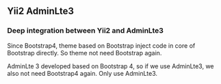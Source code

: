 ## Yii2 AdminLte3
### Deep integration between Yii2 and AdminLte3

Since Bootstrap4, theme based on Bootstrap inject code in core of Bootstrap directly.
So theme not need Bootstrap again.

AdminLte 3 developed based on Bootstrap 4, so if we use AdminLte3, we also not need Bootstrap4 again.
Only use AdminLte3.

<!--

**Here are some ideas to get you started:**

🙋‍♀️ A short introduction - what is your organization all about?
🌈 Contribution guidelines - how can the community get involved?
👩‍💻 Useful resources - where can the community find your docs? Is there anything else the community should know?
🍿 Fun facts - what does your team eat for breakfast?
🧙 Remember, you can do mighty things with the power of [Markdown](https://docs.github.com/github/writing-on-github/getting-started-with-writing-and-formatting-on-github/basic-writing-and-formatting-syntax)
-->
